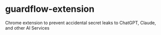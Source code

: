 # guardflow-extension
Chrome extension to prevent accidental secret leaks to ChatGPT, Claude, and other AI Services
